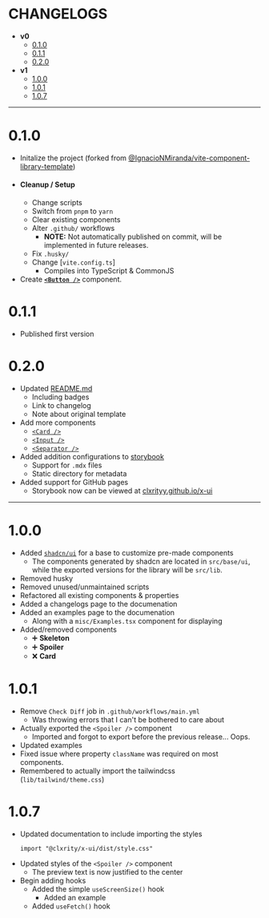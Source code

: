 # CHANGELOGS

- **v0**
    - [0.1.0](#010)
    - [0.1.1](#011)
    - [0.2.0](#020)
- **v1**
    - [1.0.0](#100)
    - [1.0.1](#101)
    - [1.0.7](#107)

---

# 0.1.0

- Initalize the project (forked from [@IgnacioNMiranda/vite-component-library-template](https://github.com/IgnacioNMiranda/vite-component-library-template))
- #### Cleanup / Setup
    - Change scripts
    - Switch from `pnpm` to `yarn`
    - Clear existing components
    - Alter `.github/` workflows
        - **NOTE:** Not automatically published on commit, will be implemented in future releases.
    - Fix `.husky/`
    - Change [`vite.config.ts`]
        - Compiles into TypeScript & CommonJS
- Create [**`<Button />`**](./src/lib/components/button/index.tsx) component.

# 0.1.1

- Published first version

# 0.2.0

- Updated [README.md](/README.md)
    - Including badges
    - Link to changelog
    - Note about original template
- Add more components
    - [`<Card />`](./src/lib/components/card/index.tsx)
    - [`<Input />`](./src/lib/components/input/index.tsx)
    - [`<Separator />`](./src/lib/components/separator/index.tsx)
- Added addition configurations to [storybook](https://storybook.js.org/)
    - Support for `.mdx` files
    - Static directory for metadata
- Added support for GitHub pages
    - Storybook now can be viewed at [clxrityy.github.io/x-ui](https://clxrityy.github.io/x-ui/)

---

# 1.0.0

- Added [`shadcn/ui`](https://ui.shadcn.com/) for a base to customize pre-made components
    - The components generated by shadcn are located in `src/base/ui`, while the exported versions for the library will be `src/lib`.
- Removed husky
- Removed unused/unmaintained scripts
- Refactored all existing components & properties
- Added a changelogs page to the documenation
- Added an examples page to the documenation
    - Along with a `misc/Examples.tsx` component for displaying
- Added/removed components
    - ➕ **Skeleton**
    - ➕ **Spoiler**
    - ❌ **Card**

# 1.0.1

- Remove `Check Diff` job in `.github/workflows/main.yml`
    - Was throwing errors that I can't be bothered to care about
- Actually exported the `<Spoiler />` component
    - Imported and forgot to export before the previous release... Oops.
- Updated examples
- Fixed issue where property `className` was required on most components.
- Remembered to actually import the tailwindcss (`lib/tailwind/theme.css`)

# 1.0.7

- Updated documentation to include importing the styles
    ```tsx
    import "@clxrity/x-ui/dist/style.css"
    ```
- Updated styles of the `<Spoiler />` component
    - The preview text is now justified to the center
- Begin adding hooks
    - Added the simple `useScreenSize()` hook
        - Added an example
    - Added `useFetch()` hook